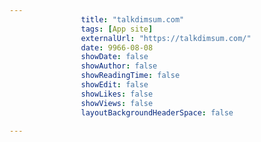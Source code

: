 ---
                title: "talkdimsum.com"
                tags: [App site]
                externalUrl: "https://talkdimsum.com/"
                date: 9966-08-08
                showDate: false
                showAuthor: false
                showReadingTime: false
                showEdit: false
                showLikes: false
                showViews: false
                layoutBackgroundHeaderSpace: false
                ---
